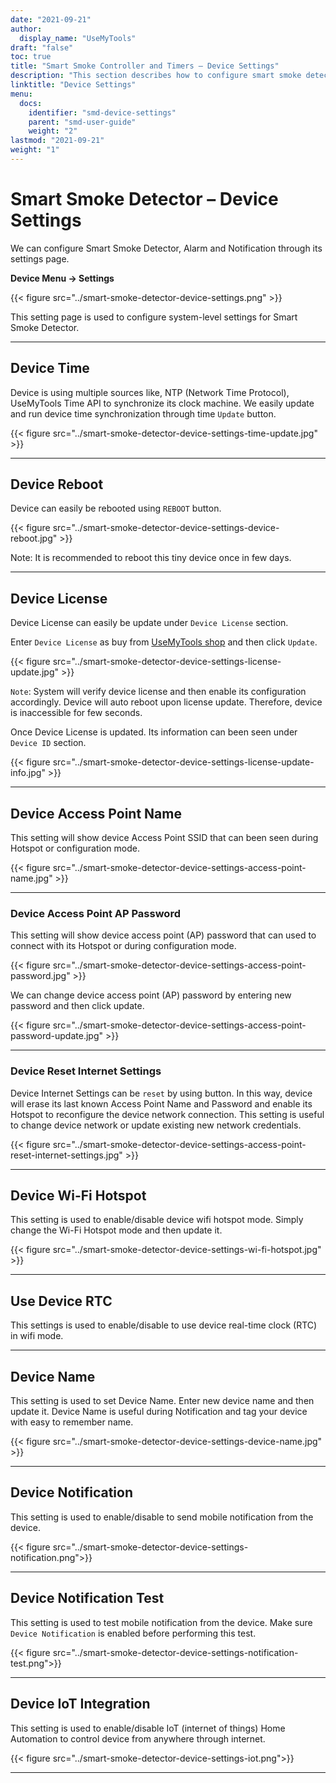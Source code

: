 ```yaml
---
date: "2021-09-21"
author:
  display_name: "UseMyTools"
draft: "false"
toc: true
title: "Smart Smoke Controller and Timers – Device Settings"
description: "This section describes how to configure smart smoke detector, alarm and notification using its settings."
linktitle: "Device Settings"
menu:
  docs:
    identifier: "smd-device-settings"
    parent: "smd-user-guide"
    weight: "2"
lastmod: "2021-09-21"
weight: "1"
---
```


# Smart Smoke Detector – Device Settings #

We can configure Smart Smoke Detector, Alarm and Notification through its settings page.

**Device Menu -> Settings**

{{< figure src="../smart-smoke-detector-device-settings.png" >}}

This setting page is used to configure system-level settings for Smart Smoke Detector.

---

## Device Time ##

Device is using multiple sources like, NTP (Network Time Protocol), UseMyTools Time API to synchronize its clock machine. We easily update and run device time synchronization through time `Update` button.

{{< figure src="../smart-smoke-detector-device-settings-time-update.jpg" >}}

---

## Device Reboot ##

Device can easily be rebooted using `REBOOT` button.

{{< figure src="../smart-smoke-detector-device-settings-device-reboot.jpg" >}}

Note: It is recommended to reboot this tiny device once in few days.

---

## Device License ##

Device License can easily be update under `Device License` section.

Enter `Device License` as buy from [UseMyTools shop](https://shop.usemytools.net/product/smart-license/) and then click `Update`.

{{< figure src="../smart-smoke-detector-device-settings-license-update.jpg" >}}

`Note`: System will verify device license and then enable its configuration accordingly. Device will auto reboot upon license update. Therefore, device is inaccessible for few seconds.

Once Device License is updated. Its information can been seen under `Device ID` section.

{{< figure src="../smart-smoke-detector-device-settings-license-update-info.jpg" >}}

---

## Device Access Point Name ##

This setting will show device Access Point SSID that can been seen during Hotspot or configuration mode.

{{< figure src="../smart-smoke-detector-device-settings-access-point-name.jpg" >}}

---

### Device Access Point AP Password ###

This setting will show device access point (AP) password that can used to connect with its Hotspot or during configuration mode.

{{< figure src="../smart-smoke-detector-device-settings-access-point-password.jpg" >}}

We can change device access point (AP) password by entering new password and then click update.

{{< figure src="../smart-smoke-detector-device-settings-access-point-password-update.jpg" >}}

---

### Device Reset Internet Settings ###

Device Internet Settings can be `reset` by using button. In this way, device will erase its last known Access Point Name and Password and enable its Hotspot to reconfigure the device network connection. This setting is useful to change device network or update existing new network credentials.

{{< figure src="../smart-smoke-detector-device-settings-access-point-reset-internet-settings.jpg" >}}

---

## Device Wi-Fi Hotspot ##

This setting is used to enable/disable device wifi hotspot mode. Simply change the Wi-Fi Hotspot mode and then update it.

{{< figure src="../smart-smoke-detector-device-settings-wi-fi-hotspot.jpg" >}}

---

## Use Device RTC ##

This settings is used to enable/disable to use device real-time clock (RTC) in wifi mode.

---

## Device Name ##

This setting is used to set Device Name. Enter new device name and then update it. Device Name is useful during Notification and tag your device with easy to remember name.

{{< figure src="../smart-smoke-detector-device-settings-device-name.jpg" >}}

---

## Device Notification ##

This setting is used to enable/disable to send mobile notification from the device.

{{< figure src="../smart-smoke-detector-device-settings-notification.png">}}

---

## Device Notification Test ##

This setting is used to test mobile notification from the device. Make sure `Device Notification` is enabled before performing this test.

{{< figure src="../smart-smoke-detector-device-settings-notification-test.png">}}

---

## Device IoT Integration ##

This setting is used to enable/disable IoT (internet of things) Home Automation to control device from anywhere through internet.

{{< figure src="../smart-smoke-detector-device-settings-iot.png">}}

---
